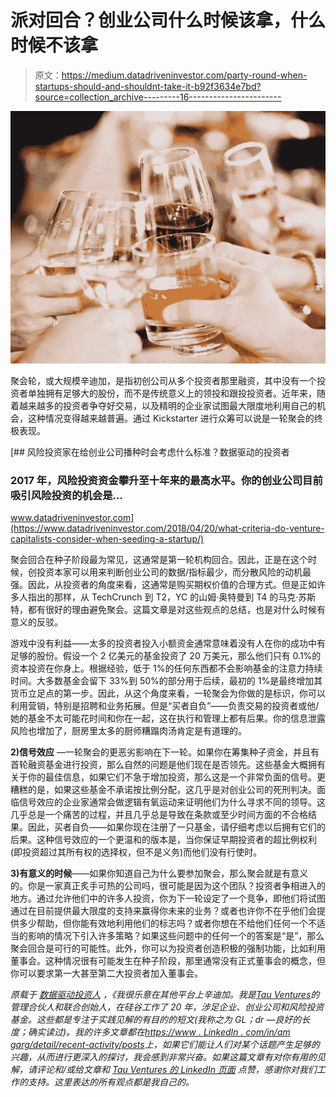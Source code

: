 # 派对回合？创业公司什么时候该拿，什么时候不该拿

> 原文：<https://medium.datadriveninvestor.com/party-round-when-startups-should-and-shouldnt-take-it-b92f3634e7bd?source=collection_archive---------16----------------------->

![](img/2a7bb7458d84797594f86a9cf9b54a22.png)

聚会轮，或大规模辛迪加，是指初创公司从多个投资者那里融资，其中没有一个投资者单独拥有足够大的股份，而不是传统意义上的领投和跟投投资者。近年来，随着越来越多的投资者争夺好交易，以及精明的企业家试图最大限度地利用自己的机会，这种情况变得越来越普遍。通过 Kickstarter 进行众筹可以说是一轮聚会的终极表现。

[](https://www.datadriveninvestor.com/2018/04/20/what-criteria-do-venture-capitalists-consider-when-seeding-a-startup/) [## 风险投资家在给创业公司播种时会考虑什么标准？数据驱动的投资者

### 2017 年，风险投资资金攀升至十年来的最高水平。你的创业公司目前吸引风险投资的机会是…

www.datadriveninvestor.com](https://www.datadriveninvestor.com/2018/04/20/what-criteria-do-venture-capitalists-consider-when-seeding-a-startup/) 

聚会回合在种子阶段最为常见，这通常是第一轮机构回合。因此，正是在这个时候，创投资本家可以用来判断创业公司的数据/指标最少，而分散风险的动机最强。因此，从投资者的角度来看，这通常是购买期权价值的合理方式。但是正如许多人指出的那样，从 TechCrunch 到 T2，YC 的山姆·奥特曼到 T4 的马克·苏斯特，都有很好的理由避免聚会。这篇文章是对这些观点的总结，也是对什么时候有意义的反驳。

游戏中没有利益——太多的投资者投入小额资金通常意味着没有人在你的成功中有足够的股份。假设一个 2 亿美元的基金投资了 20 万美元，那么他们只有 0.1%的资本投资在你身上。根据经验，低于 1%的任何东西都不会影响基金的注意力持续时间。大多数基金会留下 33%到 50%的部分用于后续，最初的 1%是最终增加其货币立足点的第一步。因此，从这个角度来看，一轮聚会为你做的是标识，你可以利用营销，特别是招聘和业务拓展。但是“买者自负”——负责交易的投资者或他/她的基金不太可能花时间和你在一起，这在执行和管理上都有后果。你的信息泄露风险也增加了，厨房里太多的厨师糟蹋肉汤肯定是有道理的。

**2)信号效应** —一轮聚会的更恶劣影响在下一轮。如果你在筹集种子资金，并且有首轮融资基金进行投资，那么自然的问题是他们现在是否领先。这些基金大概拥有关于你的最佳信息，如果它们不急于增加投资，那么这是一个非常负面的信号。更糟糕的是，如果这些基金不承诺按比例分配，这几乎是对创业公司的死刑判决。面临信号效应的企业家通常会做逻辑有氧运动来证明他们为什么寻求不同的领导。这几乎总是一个痛苦的过程，并且几乎总是导致在条款或至少时间方面的不合格结果。因此，买者自负——如果你现在注册了一只基金，请仔细考虑以后拥有它们的后果。这种信号效应的一个更温和的版本是，当你保证早期投资者的超比例权利(即投资超过其所有权的选择权，但不是义务)而他们没有行使时。

**3)有意义的时候**——如果你知道自己为什么要参加聚会，那么聚会就是有意义的。你是一家真正炙手可热的公司吗，很可能是因为这个团队？投资者争相进入的地方。通过允许他们中的许多人投资，你为下一轮设定了一个竞争，即他们将试图通过在目前提供最大限度的支持来赢得你未来的业务？或者也许你不在乎他们会提供多少帮助，但你能有效地利用他们的标志吗？或者你想在不给他们任何一个不适当的影响的情况下引入许多策略？如果这些问题中的任何一个的答案是“是”，那么聚会回合是可行的可能性。此外，你可以为投资者创造积极的强制功能，比如利用董事会。这种情况很有可能发生在种子阶段，那里通常没有正式董事会的概念，但你可以要求第一大甚至第二大投资者加入董事会。

*原载于* [*数据驱动投资人*](https://www.datadriveninvestor.com/2020/03/08/party-round-when-startups-should-and-shouldnt-take-it/) *，《我很乐意在其他平台上辛迪加。我是*[*Tau Ventures*](https://www.linkedin.com/pulse/announcing-tau-ventures-amit-garg/)*的管理合伙人和联合创始人，在硅谷工作了 20 年，涉足企业、创业公司和风险投资基金。这些都是专注于实践见解的有目的的短文(我称之为 GL；dr —良好的长度；确实读过)。我的许多文章都在*[*https://www . LinkedIn . com/in/am garg/detail/recent-activity/posts*](https://www.linkedin.com/in/amgarg/detail/recent-activity/posts/)*上，如果它们能让人们对某个话题产生足够的兴趣，从而进行更深入的探讨，我会感到非常兴奋。如果这篇文章有对你有用的见解，请评论和/或给文章和* [*Tau Ventures 的 LinkedIn 页面*](https://www.linkedin.com/company/tauventures) *点赞，感谢你对我们工作的支持。这里表达的所有观点都是我自己的。*